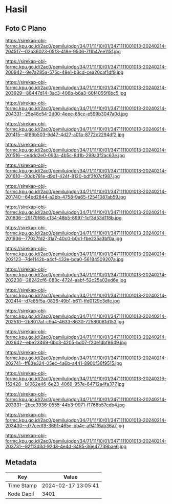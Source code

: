 # Hasil

## Foto C Plano

https://sirekap-obj-formc.kpu.go.id/2ac0/pemilu/pdpr/34/71/11/10/01/3471111001013-20240214-204517--03a36023-05f3-418e-9506-7f1b47ee115f.jpg

https://sirekap-obj-formc.kpu.go.id/2ac0/pemilu/pdpr/34/71/11/10/01/3471111001013-20240214-200942--9e7a285a-575c-49e1-b3cd-cea20caf1df9.jpg

https://sirekap-obj-formc.kpu.go.id/2ac0/pemilu/pdpr/34/71/11/10/01/3471111001013-20240214-203929--88447d14-3ac3-406b-b6a3-60f4055f6bc5.jpg

https://sirekap-obj-formc.kpu.go.id/2ac0/pemilu/pdpr/34/71/11/10/01/3471111001013-20240214-204331--25e48c54-2d00-4eee-85cc-e599b3047a0d.jpg

https://sirekap-obj-formc.kpu.go.id/2ac0/pemilu/pdpr/34/71/11/10/01/3471111001013-20240214-201415--4f86b503-9d47-4d27-a01a-8772c2294df2.jpg

https://sirekap-obj-formc.kpu.go.id/2ac0/pemilu/pdpr/34/71/11/10/01/3471111001013-20240214-201516--ce4dd2e0-093a-4b5c-8d1b-299a3f2ac63e.jpg

https://sirekap-obj-formc.kpu.go.id/2ac0/pemilu/pdpr/34/71/11/10/01/3471111001013-20240214-201610--00db781e-d9d1-424f-8120-bdf3f07cf987.jpg

https://sirekap-obj-formc.kpu.go.id/2ac0/pemilu/pdpr/34/71/11/10/01/3471111001013-20240214-201740--64bd2844-a2bb-4758-9a65-f2541087ab59.jpg

https://sirekap-obj-formc.kpu.go.id/2ac0/pemilu/pdpr/34/71/11/10/01/3471111001013-20240214-201836--29179f68-c134-48b5-8997-1cf3d53d118b.jpg

https://sirekap-obj-formc.kpu.go.id/2ac0/pemilu/pdpr/34/71/11/10/01/3471111001013-20240214-201936--77027fd2-31a7-40c0-b0c1-fbe235a3bf0a.jpg

https://sirekap-obj-formc.kpu.go.id/2ac0/pemilu/pdpr/34/71/11/10/01/3471111001013-20240214-202123--7de1142b-a4cf-432e-bda0-56184509207a.jpg

https://sirekap-obj-formc.kpu.go.id/2ac0/pemilu/pdpr/34/71/11/10/01/3471111001013-20240214-202238--28242cf6-083c-4724-aabf-52c25a02ed6e.jpg

https://sirekap-obj-formc.kpu.go.id/2ac0/pemilu/pdpr/34/71/11/10/01/3471111001013-20240214-202414--d7e85f5a-0826-49b1-b611-ffd0129c3dfe.jpg

https://sirekap-obj-formc.kpu.go.id/2ac0/pemilu/pdpr/34/71/11/10/01/3471111001013-20240214-202510--2b8017af-c9a4-4633-8630-72580081d153.jpg

https://sirekap-obj-formc.kpu.go.id/2ac0/pemilu/pdpr/34/71/11/10/01/3471111001013-20240214-202642--ebe23469-6bc3-4205-bd07-f20e1dbf8649.jpg

https://sirekap-obj-formc.kpu.go.id/2ac0/pemilu/pdpr/34/71/11/10/01/3471111001013-20240214-202741--ff83e324-05ec-4a6b-a441-8900f36f9515.jpg

https://sirekap-obj-formc.kpu.go.id/2ac0/pemilu/pdpr/34/71/11/10/01/3471111001013-20240216-152428--b1062e46-6e23-4069-957e-64712a4fa377.jpg

https://sirekap-obj-formc.kpu.go.id/2ac0/pemilu/pdpr/34/71/11/10/01/3471111001013-20240214-203331--2bce3936-0555-44b3-9971-f1766b57cdb4.jpg

https://sirekap-obj-formc.kpu.go.id/2ac0/pemilu/pdpr/34/71/11/10/01/3471111001013-20240214-203430--d77cedf9-3691-465e-bb4e-a941f6ab36a7.jpg

https://sirekap-obj-formc.kpu.go.id/2ac0/pemilu/pdpr/34/71/11/10/01/3471111001013-20240214-203731--92f13d3d-92d8-4e4d-8485-36e47739bae6.jpg


## Metadata

| Key        | Value               |
| ---------- | ------------------- |
| Time Stamp | 2024-02-17 13:05:41 |
| Kode Dapil | 3401                |



